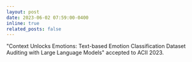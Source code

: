 ```yaml
---
layout: post
date: 2023-06-02 07:59:00-0400
inline: true
related_posts: false
---
```


"Context Unlocks Emotions: Text-based Emotion Classification Dataset Auditing with Large Language Models" accepted to ACII 2023.
